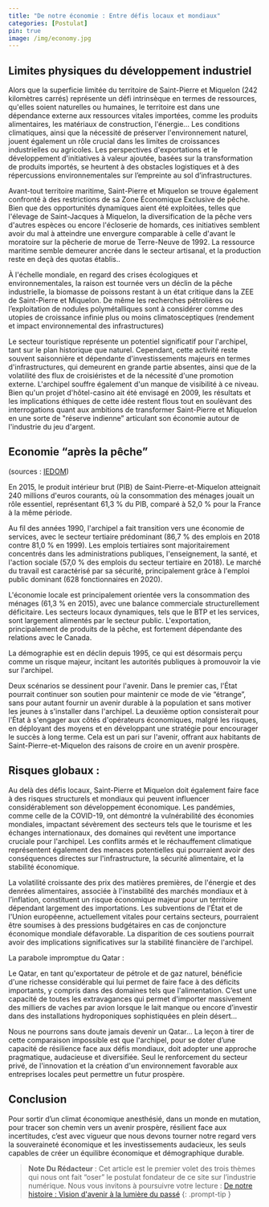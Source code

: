```yaml
---
title: "De notre économie : Entre défis locaux et mondiaux"
categories: [Postulat]
pin: true
image: /img/economy.jpg
---
```


## Limites physiques du développement industriel


Alors que la superficie limitée du territoire de Saint-Pierre et Miquelon (242 kilomètres carrés) représente un défi intrinsèque en termes de ressources, qu'elles soient naturelles ou humaines, le territoire est dans une dépendance externe aux ressources vitales importées, comme les produits alimentaires, les matériaux de construction, l'énergie... Les conditions climatiques, ainsi que la nécessité de préserver l'environnement naturel, jouent également un rôle crucial dans les limites de croissances industrielles ou agricoles. Les perspectives d'exportations et le développement d'initiatives à valeur ajoutée, basées sur la transformation de produits importés, se heurtent à des obstacles logistiques et à des répercussions environnementales sur l’empreinte au sol d’infrastructures.

Avant-tout territoire maritime, Saint-Pierre et Miquelon se trouve également confronté à des restrictions de sa Zone Économique Exclusive de pêche. Bien que des opportunités dynamiques aient été exploitées, telles que l'élevage de Saint-Jacques à Miquelon, la diversification de la pêche vers d'autres espèces ou encore l'écloserie de homards, ces initiatives semblent avoir du mal à atteindre une envergure comparable à celle d'avant le moratoire sur la pêcherie de morue de Terre-Neuve de 1992. La ressource maritime semble demeurer ancrée dans le secteur artisanal, et la production reste en deçà des quotas établis..

À l'échelle mondiale, en regard des crises écologiques et environnementales, la raison est tournée vers un déclin de la pêche industrielle, la biomasse de poissons restant à un état critique dans la ZEE de Saint-Pierre et Miquelon. De même les recherches pétrolières ou l’exploitation de nodules polymétalliques sont à considérer comme des utopies de croissance infinie plus ou moins climatosceptiques (rendement et impact environnemental des infrastructures)

Le secteur touristique représente un potentiel significatif pour l'archipel, tant sur le plan historique que naturel. Cependant, cette activité reste souvent saisonnière et dépendante d'investissements majeurs en termes d'infrastructures, qui demeurent en grande partie absentes, ainsi que de la volatilité des flux de croisiéristes et de la nécessité d'une promotion externe. L'archipel souffre également d'un manque de visibilité à ce niveau. Bien qu'un projet d'hôtel-casino ait été envisagé en 2009, les résultats et les implications éthiques de cette idée restent flous tout en soulèvant des interrogations quant aux ambitions de transformer Saint-Pierre et Miquelon en une sorte de "réserve indienne” articulant son économie autour de l'industrie du jeu d'argent.

## Economie “après la pêche”

(sources : [IEDOM](https://www.iedom.fr/IMG/pdf/panorama_spm_2020.pdf))

En 2015, le produit intérieur brut (PIB) de Saint-Pierre-et-Miquelon atteignait 240 millions d'euros courants, où la consommation des ménages jouait un rôle essentiel, représentant 61,3 % du PIB, comparé à 52,0 % pour la France à la même période.

Au fil des années 1990, l'archipel a fait transition vers une économie de services, avec le secteur tertiaire prédominant (86,7 % des emplois en 2018 contre 81,0 % en 1999). Les emplois tertiaires sont majoritairement concentrés dans les administrations publiques, l'enseignement, la santé, et l'action sociale (57,0 % des emplois du secteur tertiaire en 2018). Le marché du travail est caractérisé par sa sécurité, principalement grâce à l'emploi public dominant (628 fonctionnaires en 2020). 

L'économie locale est principalement orientée vers la consommation des ménages (61,3 % en 2015), avec une balance commerciale structurellement déficitaire. Les secteurs locaux dynamiques, tels que le BTP et les services, sont largement alimentés par le secteur public. L'exportation, principalement de produits de la pêche, est fortement dépendante des relations avec le Canada.

La démographie est en déclin depuis 1995, ce qui est désormais perçu comme un risque majeur, incitant les autorités publiques à promouvoir la vie sur l'archipel.

Deux scénarios se dessinent pour l'avenir. Dans le premier cas, l'État pourrait continuer son soutien pour maintenir ce mode de vie “étrange”, sans pour autant fournir un avenir durable à la population et sans motiver les jeunes à s'installer dans l'archipel. La deuxième option consisterait pour l'État à s'engager aux côtés d'opérateurs économiques, malgré les risques, en déployant des moyens et en développant une stratégie pour encourager le succès à long terme. Cela est un pari sur l'avenir, offrant aux habitants de Saint-Pierre-et-Miquelon des raisons de croire en un avenir prospère.


## Risques globaux : 

Au delà des défis locaux, Saint-Pierre et Miquelon doit également faire face à des risques structurels et mondiaux qui peuvent influencer considérablement son développement économique. Les pandémies, comme celle de la COVID-19, ont démontré la vulnérabilité des économies mondiales, impactant sévèrement des secteurs tels que le tourisme et les échanges internationaux, des domaines qui revêtent une importance cruciale pour l'archipel. Les conflits armés et le réchauffement climatique représentent également des menaces potentielles qui pourraient avoir des conséquences directes sur l'infrastructure, la sécurité alimentaire, et la stabilité économique.

La volatilité croissante des prix des matières premières, de l'énergie et des denrées alimentaires, associée à l'instabilité des marchés mondiaux et à l’inflation, constituent un risque économique majeur pour un territoire dépendant largement des importations. Les subventions de l'État et de l'Union européenne, actuellement vitales pour certains secteurs, pourraient être soumises à des pressions budgétaires en cas de conjoncture économique mondiale défavorable. La disparition de ces soutiens pourrait avoir des implications significatives sur la stabilité financière de l'archipel.

La parabole impromptue du Qatar : 

Le Qatar, en tant qu'exportateur de pétrole et de gaz naturel, bénéficie d'une richesse considérable qui lui permet de faire face à des déficits importants, y compris dans des domaines tels que l'alimentation. C’est une capacité de toutes les extravagances qui permet d'importer massivement des milliers de vaches par avion lorsque le lait manque ou encore d’investir dans des installations hydroponiques sophistiquées en plein désert…

Nous ne pourrons sans doute jamais devenir un Qatar... La leçon à tirer de cette comparaison impossible est que l'archipel, pour se doter d’une capacité de résilience face aux défis mondiaux, doit adopter une approche pragmatique, audacieuse et diversifiée. Seul le renforcement du secteur privé, de l'innovation et la création d'un environnement favorable aux entreprises locales peut permettre un futur prospère.


## Conclusion

Pour sortir d’un climat économique anesthésié, dans un monde en mutation, pour tracer son chemin vers un avenir prospère, résilient face aux incertitudes, c’est avec vigueur que nous devons tourner notre regard vers la souveraineté économique et les investissements audacieux, les seuls capables de créer un équilibre économique et démographique durable.

> __Note Du Rédacteur__ : Cet article est le premier volet des trois thèmes qui nous ont fait “oser” le postulat fondateur de ce site sur l’industrie numérique. Nous vous invitons à poursuivre votre lecture : [De notre histoire : Vision d'avenir à la lumière du passé](/posts/vision-d-avenir/)
{: .prompt-tip }
